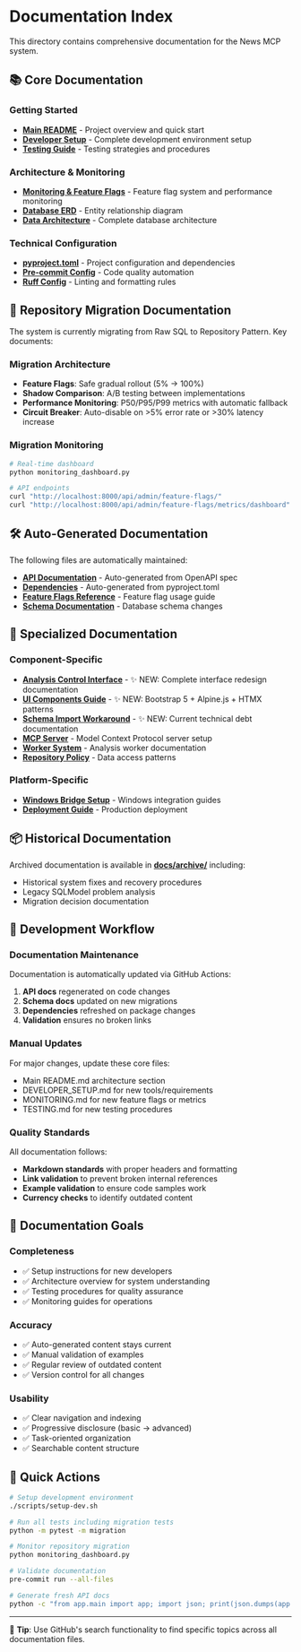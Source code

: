# Documentation Index

This directory contains comprehensive documentation for the News MCP system.

## 📚 Core Documentation

### Getting Started
- **[Main README](../README.md)** - Project overview and quick start
- **[Developer Setup](../DEVELOPER_SETUP.md)** - Complete development environment setup
- **[Testing Guide](../TESTING.md)** - Testing strategies and procedures

### Architecture & Monitoring
- **[Monitoring & Feature Flags](../MONITORING.md)** - Feature flag system and performance monitoring
- **[Database ERD](../ERD_DIAGRAM.md)** - Entity relationship diagram
- **[Data Architecture](../DATA_ARCHITECTURE.md)** - Complete database architecture

### Technical Configuration
- **[pyproject.toml](../pyproject.toml)** - Project configuration and dependencies
- **[Pre-commit Config](../.pre-commit-config.yaml)** - Code quality automation
- **[Ruff Config](../.ruff.toml)** - Linting and formatting rules

## 🔄 Repository Migration Documentation

The system is currently migrating from Raw SQL to Repository Pattern. Key documents:

### Migration Architecture
- **Feature Flags**: Safe gradual rollout (5% → 100%)
- **Shadow Comparison**: A/B testing between implementations
- **Performance Monitoring**: P50/P95/P99 metrics with automatic fallback
- **Circuit Breaker**: Auto-disable on >5% error rate or >30% latency increase

### Migration Monitoring
```bash
# Real-time dashboard
python monitoring_dashboard.py

# API endpoints
curl "http://localhost:8000/api/admin/feature-flags/"
curl "http://localhost:8000/api/admin/feature-flags/metrics/dashboard"
```

## 🛠️ Auto-Generated Documentation

The following files are automatically maintained:

- **[API Documentation](./API.md)** - Auto-generated from OpenAPI spec
- **[Dependencies](./DEPENDENCIES.md)** - Auto-generated from pyproject.toml
- **[Feature Flags Reference](./FEATURE_FLAGS.md)** - Feature flag usage guide
- **[Schema Documentation](./SCHEMA.md)** - Database schema changes

## 📁 Specialized Documentation

### Component-Specific
- **[Analysis Control Interface](./ANALYSIS_CONTROL_INTERFACE.md)** - ✨ NEW: Complete interface redesign documentation
- **[UI Components Guide](./UI_COMPONENTS_GUIDE.md)** - ✨ NEW: Bootstrap 5 + Alpine.js + HTMX patterns
- **[Schema Import Workaround](./SCHEMA_IMPORT_WORKAROUND.md)** - ✨ NEW: Current technical debt documentation
- **[MCP Server](../MCP_SERVER_README.md)** - Model Context Protocol server setup
- **[Worker System](./WORKER_README.md)** - Analysis worker documentation
- **[Repository Policy](./REPOSITORY_POLICY.md)** - Data access patterns

### Platform-Specific
- **[Windows Bridge Setup](../windows-bridge/)** - Windows integration guides
- **[Deployment Guide](../DEPLOYMENT.md)** - Production deployment

## 📦 Historical Documentation

Archived documentation is available in **[docs/archive/](./archive/)** including:
- Historical system fixes and recovery procedures
- Legacy SQLModel problem analysis
- Migration decision documentation

## 🔧 Development Workflow

### Documentation Maintenance

Documentation is automatically updated via GitHub Actions:

1. **API docs** regenerated on code changes
2. **Schema docs** updated on new migrations
3. **Dependencies** refreshed on package changes
4. **Validation** ensures no broken links

### Manual Updates

For major changes, update these core files:
- Main README.md architecture section
- DEVELOPER_SETUP.md for new tools/requirements
- MONITORING.md for new feature flags or metrics
- TESTING.md for new testing procedures

### Quality Standards

All documentation follows:
- **Markdown standards** with proper headers and formatting
- **Link validation** to prevent broken internal references
- **Example validation** to ensure code samples work
- **Currency checks** to identify outdated content

## 🎯 Documentation Goals

### Completeness
- ✅ Setup instructions for new developers
- ✅ Architecture overview for system understanding
- ✅ Testing procedures for quality assurance
- ✅ Monitoring guides for operations

### Accuracy
- ✅ Auto-generated content stays current
- ✅ Manual validation of examples
- ✅ Regular review of outdated content
- ✅ Version control for all changes

### Usability
- ✅ Clear navigation and indexing
- ✅ Progressive disclosure (basic → advanced)
- ✅ Task-oriented organization
- ✅ Searchable content structure

## 🚀 Quick Actions

```bash
# Setup development environment
./scripts/setup-dev.sh

# Run all tests including migration tests
python -m pytest -m migration

# Monitor repository migration
python monitoring_dashboard.py

# Validate documentation
pre-commit run --all-files

# Generate fresh API docs
python -c "from app.main import app; import json; print(json.dumps(app.openapi(), indent=2))" > docs/openapi.json
```

---

📖 **Tip**: Use GitHub's search functionality to find specific topics across all documentation files.